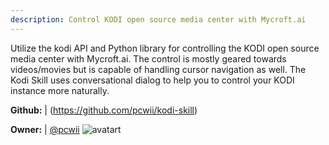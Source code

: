 ```yaml
---
description: Control KODI open source media center with Mycroft.ai
---
```

Utilize the kodi API and Python library for controlling the KODI open source media center with Mycroft.ai. The control is mostly geared towards videos/movies but is capable of handling cursor navigation as well.
The Kodi Skill uses conversational dialog to help you to control your KODI instance more naturally.

**Github:** | (https://github.com/pcwii/kodi-skill)

**Owner:** | [@pcwii](https://github.com/pcwii) ![avatart](https://avatars0.githubusercontent.com/u/30759206?v=4)

